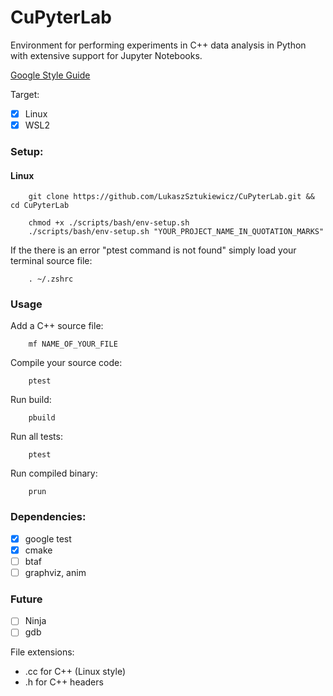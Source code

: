 # CuPyterLab
Environment for performing experiments in C++ data analysis in Python with extensive support for Jupyter Notebooks.

[Google Style Guide](https://google.github.io/styleguide/cppguide.html)

Target: 
 - [x] Linux
 - [x] WSL2

### Setup: 
#### Linux
```
    git clone https://github.com/LukaszSztukiewicz/CuPyterLab.git && cd CuPyterLab
```

```
    chmod +x ./scripts/bash/env-setup.sh 
    ./scripts/bash/env-setup.sh "YOUR_PROJECT_NAME_IN_QUOTATION_MARKS"
```
If the there is an error "ptest command is not found" simply load your terminal source file:
```
    . ~/.zshrc
```
### Usage
Add a C++ source file: 
```
    mf NAME_OF_YOUR_FILE
```
Compile your source code: 
```
    ptest
```
Run build: 
```
    pbuild
```
Run all tests: 
```
    ptest
```
Run compiled binary: 
```
    prun
```
### Dependencies:
 - [x] google test
 - [x] cmake
 - [ ] btaf
 - [ ] graphviz, anim

### Future
 - [ ] Ninja
 - [ ] gdb

File extensions:
 - .cc for C++ (Linux style)
 - .h for C++ headers
